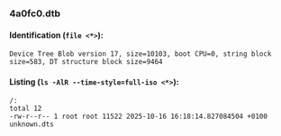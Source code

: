 ### 4a0fc0.dtb
#### Identification (`file <*>`):
```
Device Tree Blob version 17, size=10103, boot CPU=0, string block size=583, DT structure block size=9464
```
#### Listing (`ls -AlR --time-style=full-iso <*>`):
```
/:
total 12
-rw-r--r-- 1 root root 11522 2025-10-16 16:18:14.827084504 +0100 unknown.dts
```

